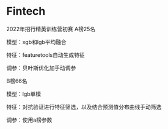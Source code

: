 # Fintech
2022年招行精英训练营初赛
A榜25名

模型：xgb和lgb平均融合

特征：featuretools自动生成特征

调参：贝叶斯优化加手动调参

B榜66名

模型：lgb单模

特征：对抗验证进行特征筛选，以及结合预测值分布曲线手动筛选

调参：使用a榜参数 
